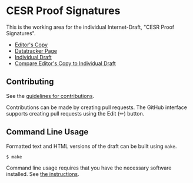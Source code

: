 # CESR Proof Signatures

This is the working area for the individual Internet-Draft, "CESR Proof Signatures".

* [Editor's Copy](https://trustoverip.github.io/tswg-cesr-proof-specification/#go.draft-pfeairheller-cesr-proof.html)
* [Datatracker Page](https://datatracker.ietf.org/doc/draft-pfeairheller-cesr-proof)
* [Individual Draft](https://datatracker.ietf.org/doc/html/draft-pfeairheller-cesr-proof)
* [Compare Editor's Copy to Individual Draft](https://trustoverip.github.io/tswg-cesr-proof-specification/#go.draft-pfeairheller-cesr-proof.diff)


## Contributing

See the
[guidelines for contributions](https://github.com/trustoverip/tswg-cesr-proof-specification/blob/main/CONTRIBUTING.md).

Contributions can be made by creating pull requests.
The GitHub interface supports creating pull requests using the Edit (✏) button.


## Command Line Usage

Formatted text and HTML versions of the draft can be built using `make`.

```sh
$ make
```

Command line usage requires that you have the necessary software installed.  See
[the instructions](https://github.com/martinthomson/i-d-template/blob/main/doc/SETUP.md).

